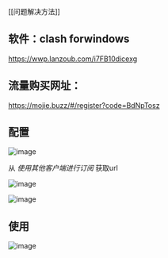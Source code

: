 [[问题解决方法]]

## 软件：clash forwindows
https://wwp.lanzoub.com/i7FB10dicexg

## 流量购买网址：
https://mojie.buzz/#/register?code=BdNpTosz

## 配置

![image](https://github.com/yk-rise/yk-rise.github.io/assets/102351597/a021e6d5-7988-420b-b5bc-cf3b694e08b8)

从 *使用其他客户端进行订阅*  获取url

![image](https://github.com/yk-rise/yk-rise.github.io/assets/102351597/fa23d9a8-3193-435b-8701-5c868fc89d18)

![image](https://github.com/yk-rise/yk-rise.github.io/assets/102351597/0fb45eb5-52d4-4c79-9359-8135dc12d352)

## 使用

![image](https://github.com/yk-rise/yk-rise.github.io/assets/102351597/23b21b6d-a181-466a-ad61-14e698ec4be5)
